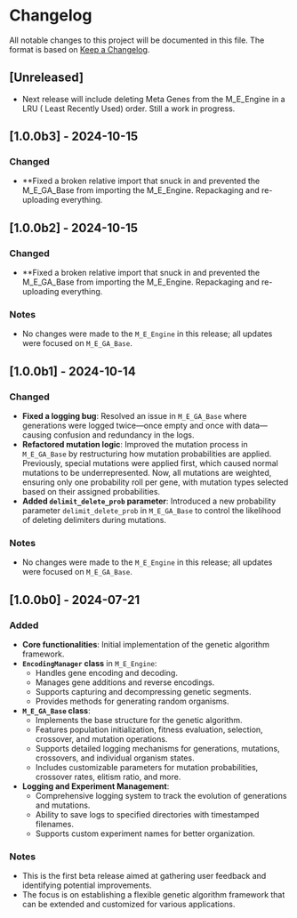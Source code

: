 # Changelog

All notable changes to this project will be documented in this file. The format is based on [Keep a Changelog](https://keepachangelog.com/en/1.0.0/).

## [Unreleased]
-  Next release will include deleting Meta Genes from the M_E_Engine in a LRU ( Least Recently Used) order. Still a work in progress.

## [1.0.0b3] - 2024-10-15
### Changed
- **Fixed a broken relative import that snuck in and prevented the M_E_GA_Base from importing the M_E_Engine. Repackaging and re-uploading everything.


## [1.0.0b2] - 2024-10-15
### Changed
- **Fixed a broken relative import that snuck in and prevented the M_E_GA_Base from importing the M_E_Engine. Repackaging and re-uploading everything.

### Notes
- No changes were made to the `M_E_Engine` in this release; all updates were focused on `M_E_GA_Base`.

## [1.0.0b1] - 2024-10-14
### Changed
- **Fixed a logging bug**: Resolved an issue in `M_E_GA_Base` where generations were logged twice—once empty and once with data—causing confusion and redundancy in the logs.
- **Refactored mutation logic**: Improved the mutation process in `M_E_GA_Base` by restructuring how mutation probabilities are applied. Previously, special mutations were applied first, which caused normal mutations to be underrepresented. Now, all mutations are weighted, ensuring only one probability roll per gene, with mutation types selected based on their assigned probabilities.
- **Added `delimit_delete_prob` parameter**: Introduced a new probability parameter `delimit_delete_prob` in `M_E_GA_Base` to control the likelihood of deleting delimiters during mutations.

### Notes
- No changes were made to the `M_E_Engine` in this release; all updates were focused on `M_E_GA_Base`.

## [1.0.0b0] - 2024-07-21
### Added
- **Core functionalities**: Initial implementation of the genetic algorithm framework.
- **`EncodingManager` class** in `M_E_Engine`:
  - Handles gene encoding and decoding.
  - Manages gene additions and reverse encodings.
  - Supports capturing and decompressing genetic segments.
  - Provides methods for generating random organisms.
- **`M_E_GA_Base` class**:
  - Implements the base structure for the genetic algorithm.
  - Features population initialization, fitness evaluation, selection, crossover, and mutation operations.
  - Supports detailed logging mechanisms for generations, mutations, crossovers, and individual organism states.
  - Includes customizable parameters for mutation probabilities, crossover rates, elitism ratio, and more.
- **Logging and Experiment Management**:
  - Comprehensive logging system to track the evolution of generations and mutations.
  - Ability to save logs to specified directories with timestamped filenames.
  - Supports custom experiment names for better organization.

### Notes
- This is the first beta release aimed at gathering user feedback and identifying potential improvements.
- The focus is on establishing a flexible genetic algorithm framework that can be extended and customized for various applications.
